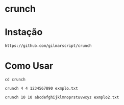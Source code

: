 # crunch

# Instação

```
https://github.com/gilmarscript/crunch
````


# Como Usar

```
cd crunch
```

```
crunch 4 4 1234567890 exmplo.txt
```

```
crunch 10 10 abcdefghijklmnoprstuvwxyz exmplo2.txt
```


